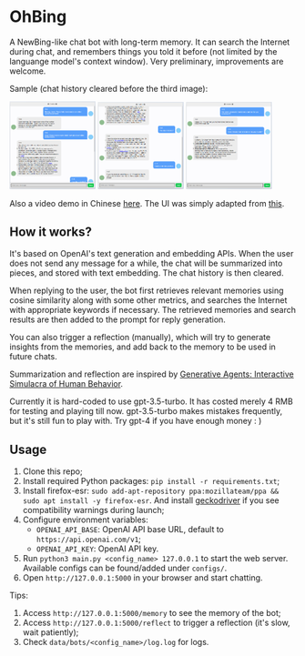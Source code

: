 # OhBing

A NewBing-like chat bot with long-term memory. It can search the Internet during chat, and remembers things you told it before (not limited by the languange model's context window).
Very preliminary, improvements are welcome.

Sample (chat history cleared before the third image):

<p float="left">
  <img src="figs/sample1-1.png" width="30%" />
  <img src="figs/sample1-2.png" width="30%" />
  <img src="figs/sample2.png" width="30%" />
</p>

Also a video demo in Chinese [here](https://www.bilibili.com/video/BV1Zj411b7rE).
The UI was simply adapted from [this](https://buffml.com/web-based-chatbot-using-flask-api/).

## How it works?

It's based on OpenAI's text generation and embedding APIs.
When the user does not send any message for a while, the chat will be summarized into pieces, and stored with text embedding. The chat history is then cleared.

When replying to the user, the bot first retrieves relevant memories using cosine similarity along with some other metrics, 
and searches the Internet with appropriate keywords if necessary.
The retrieved memories and search results are then added to the prompt for reply generation.

You can also trigger a reflection (manually), which will try to generate insights from the memories, and add back to the memory to be used in future chats.

Summarization and reflection are inspired by [Generative Agents: Interactive Simulacra of Human Behavior](https://arxiv.org/abs/2304.03442).

Currently it is hard-coded to use gpt-3.5-turbo.
It has costed merely 4 RMB for testing and playing till now.
gpt-3.5-turbo makes mistakes frequently, but it's still fun to play with.
Try gpt-4 if you have enough money : \)

## Usage

1. Clone this repo;
2. Install required Python packages: `pip install -r requirements.txt`;
3. Install firefox-esr: `sudo add-apt-repository ppa:mozillateam/ppa && sudo apt install -y firefox-esr`. And install [geckodriver](https://github.com/mozilla/geckodriver) if you see compatibility warnings during launch;
4. Configure environment variables:
    - `OPENAI_API_BASE`: OpenAI API base URL, default to `https://api.openai.com/v1`;
    - `OPENAI_API_KEY`: OpenAI API key.
5. Run `python3 main.py <config_name> 127.0.0.1` to start the web server. Available configs can be found/added under `configs/`.
6. Open `http://127.0.0.1:5000` in your browser and start chatting.

Tips:
1. Access `http://127.0.0.1:5000/memory` to see the memory of the bot;
2. Access `http://127.0.0.1:5000/reflect` to trigger a reflection (it's slow, wait patiently);
3. Check `data/bots/<config_name>/log.log` for logs.
